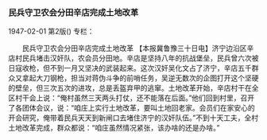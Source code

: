### 民兵守卫农会分田辛店完成土地改革

1947-02-01
第2版()
专栏：

　　民兵守卫农会分田辛店完成土地改革
    【本报冀鲁豫三十日电】济宁边沿区辛店村民兵堵击汉奸队，农会员分田地。辛店是坚持八年的抗战堡垒，民兵曾六次被日寇收枪，但不到一月又坚决的武装起来。这次汉奸吴化文占了济宁，辛店五千群众又拿起大刀钢枪，担当对蒋伪斗争的前哨任务，吴逆无数次的企图打开这个坚硬的壁垒，但三次五次的进攻，总是丢盔弃甲的逃窜。土地改革开始，辛店村干在全区村干会上说：“俺村虽然三天两头打仗，还不能落在后面。”他们回到村里，召开了各团体会议，说：“咱庄上实行土地改革，要叫土地回老家。会员们在家安心的开会研究，俺带着民兵天天到新闸口去堵住济宁的汉奸队伍。”不到十天工夫，全村土地改革完成，群众都说：“咱庄虽然情况紧张，该办啥的还是办啥。”
